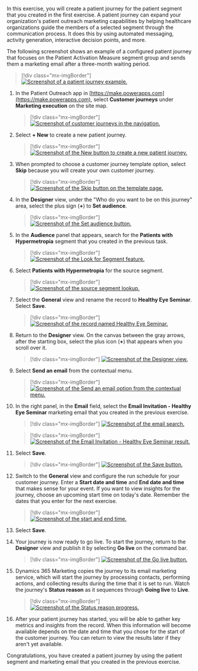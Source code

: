 In this exercise, you will create a patient journey for the patient segment that you created in the first exercise. A patient journey can expand your organization's patient outreach marketing capabilities by helping healthcare organizations guide the members of a selected segment through the communication process. It does this by using automated messaging, activity generation, interactive decision points, and more.

The following screenshot shows an example of a configured patient journey that focuses on the Patient Activation Measure segment group and sends them a marketing email after a three-month waiting period.

> [!div class="mx-imgBorder"]
> [![Screenshot of a patient journey example.](../media/patient-journey.png)](../media/patient-journey.png#lightbox)

1.  In the Patient Outreach app in [https://make.powerapps.com](https://make.powerapps.com), select **Customer journeys** under **Marketing execution** on the site map.

	> [!div class="mx-imgBorder"]
	> [![Screenshot of customer journeys in the navigation.](../media/customer-journey.png)](../media/customer-journey.png#lightbox)

1.  Select **+ New** to create a new patient journey.

	> [!div class="mx-imgBorder"]
	> [![Screenshot of the New button to create a new patient journey.](../media/new.png)](../media/new.png#lightbox)

1.  When prompted to choose a customer journey template option, select **Skip** because you will create your own customer journey.

	> [!div class="mx-imgBorder"]
	> [![Screenshot of the Skip button on the template page.](../media/skip-button.png)](../media/skip-button.png#lightbox)

1.  In the **Designer** view, under the "Who do you want to be on this journey" area, select the plus sign (**+**) to **Set audience**.

	> [!div class="mx-imgBorder"]
	> [![Screenshot of the Set audience button.](../media/set-audience.png)](../media/set-audience.png#lightbox)

1.  In the **Audience** panel that appears, search for the **Patients with Hypermetropia** segment that you created in the previous task.

	> [!div class="mx-imgBorder"]
	> [![Screenshot of the Look for Segment feature.](../media/search.png)](../media/search.png#lightbox)

1.  Select **Patients with Hypermetropia** for the source segment.

	> [!div class="mx-imgBorder"]
	> [![Screenshot of the source segment lookup.](../media/source-segment.png)](../media/source-segment.png#lightbox)

1.  Select the **General** view and rename the record to **Healthy Eye Seminar**. Select **Save**.

	> [!div class="mx-imgBorder"]
	> [![Screenshot of the record named Healthy Eye Seminar.](../media/healthy-eye-seminar.png)](../media/healthy-eye-seminar.png#lightbox)

1.  Return to the **Designer** view. On the canvas between the gray arrows, after the starting box, select the plus icon (**+**) that appears when you scroll over it.

	> [!div class="mx-imgBorder"]
	> [![Screenshot of the Designer view.](../media/designer-view.png)](../media/designer-view.png#lightbox)

1.  Select **Send an email** from the contextual menu.

	> [!div class="mx-imgBorder"]
	> [![Screenshot of the Send an email option from the contextual menu.](../media/send-email.png)](../media/send-email.png#lightbox)

1. In the right panel, in the **Email** field, select the **Email Invitation - Healthy Eye Seminar** marketing email that you created in the previous exercise.

	> [!div class="mx-imgBorder"]
	> [![Screenshot of the email search.](../media/email-search.png)](../media/email-search.png#lightbox)

	> [!div class="mx-imgBorder"]
	> [![Screenshot of the Email Invitation - Healthy Eye Seminar result.](../media/email-invitation-seminar.png)](../media/email-invitation-seminar.png#lightbox)

1. Select **Save**.

	> [!div class="mx-imgBorder"]
	> [![Screenshot of the Save button.](../media/save-top.png)](../media/save-top.png#lightbox)

1. Switch to the **General** view and configure the run schedule for your customer journey. Enter a **Start date and time** and **End date and time** that makes sense for your event. If you want to view insights for the journey, choose an upcoming start time on today's date. Remember the dates that you enter for the next exercise.

	> [!div class="mx-imgBorder"]
	> [![Screenshot of the start and end time.](../media/start-end.png)](../media/start-end.png#lightbox)

1. Select **Save**.

1. Your journey is now ready to go live. To start the journey, return to the **Designer** view and publish it by selecting **Go live** on the command bar.

	> [!div class="mx-imgBorder"]
	> [![Screenshot of the Go live button.](../media/go-live-button.png)](../media/go-live-button.png#lightbox)

1. Dynamics 365 Marketing copies the journey to its email marketing service, which will start the journey by processing contacts, performing actions, and collecting results during the time that it is set to run. Watch the journey's **Status reason** as it sequences through **Going live** to **Live**.

	> [!div class="mx-imgBorder"]
	> [![Screenshot of the Status reason progress.](../media/status.png)](../media/status.png#lightbox)

1. After your patient journey has started, you will be able to gather key metrics and insights from the record. When this information will become available depends on the date and time that you chose for the start of the customer journey. You can return to view the results later if they aren't yet available.

Congratulations, you have created a patient journey by using the patient segment and marketing email that you created in the previous exercise.

